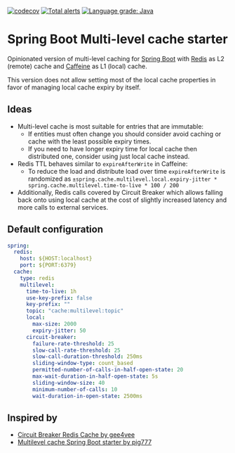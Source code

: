 [![codecov](https://codecov.io/gh/SuppieRK/spring-boot-multilevel-cache-starter/branch/master/graph/badge.svg?token=ABBXFLFW6O)](https://codecov.io/gh/SuppieRK/spring-boot-multilevel-cache-starter)
[![Total alerts](https://img.shields.io/lgtm/alerts/g/SuppieRK/spring-boot-multilevel-cache-starter.svg?logo=lgtm&logoWidth=18)](https://lgtm.com/projects/g/SuppieRK/spring-boot-multilevel-cache-starter/alerts/)
[![Language grade: Java](https://img.shields.io/lgtm/grade/java/g/SuppieRK/spring-boot-multilevel-cache-starter.svg?logo=lgtm&logoWidth=18)](https://lgtm.com/projects/g/SuppieRK/spring-boot-multilevel-cache-starter/context:java)

# Spring Boot Multi-level cache starter

Opinionated version of multi-level caching for [Spring Boot](https://spring.io/projects/spring-boot) with [Redis](https://redis.io/) as L2 (remote) cache and [Caffeine](https://github.com/ben-manes/caffeine) as L1 (local) cache.

This version does not allow setting most of the local cache properties in favor of managing local cache expiry by itself.

## Ideas

- Multi-level cache is most suitable for entries that are immutable:
  - If entities must often change you should consider avoid caching or cache with the least possible expiry times.
  - If you need to have longer expiry time for local cache then distributed one, consider using just local cache instead.
- Redis TTL behaves similar to `expireAfterWrite` in Caffeine:
  - To reduce the load and distribute load over time `expireAfterWrite` is randomized as `±spring.cache.multilevel.local.expiry-jitter * spring.cache.multilevel.time-to-live * 100 / 200`
- Additionally, Redis calls covered by Circuit Breaker which allows falling back onto using local cache at the cost of slightly increased latency and more calls to external services.

## Default configuration

```yaml
spring:
  redis:
    host: ${HOST:localhost}
    port: ${PORT:6379}
  cache:
    type: redis
    multilevel:
      time-to-live: 1h
      use-key-prefix: false
      key-prefix: ""
      topic: "cache:multilevel:topic"
      local:
        max-size: 2000
        expiry-jitter: 50
      circuit-breaker:
        failure-rate-threshold: 25
        slow-call-rate-threshold: 25
        slow-call-duration-threshold: 250ms
        sliding-window-type: count_based
        permitted-number-of-calls-in-half-open-state: 20
        max-wait-duration-in-half-open-state: 5s
        sliding-window-size: 40
        minimum-number-of-calls: 10
        wait-duration-in-open-state: 2500ms
```

## Inspired by

- [Circuit Breaker Redis Cache by gee4vee](https://github.com/gee4vee/circuit-breaker-redis-cache)
- [Multilevel cache Spring Boot starter by pig777](https://github.com/pig-mesh/multilevel-cache-spring-boot-starter)